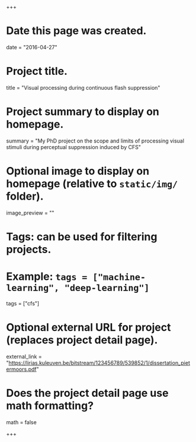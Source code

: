 +++
# Date this page was created.
date = "2016-04-27"

# Project title.
title = "Visual processing during continuous flash suppression"

# Project summary to display on homepage.
summary = "My PhD project on the scope and limits of processing visual stimuli during perceptual suppression induced by CFS"

# Optional image to display on homepage (relative to `static/img/` folder).
image_preview = ""

# Tags: can be used for filtering projects.
# Example: `tags = ["machine-learning", "deep-learning"]`
tags = ["cfs"]

# Optional external URL for project (replaces project detail page).
external_link = "https://lirias.kuleuven.be/bitstream/123456789/539852/1/dissertation_pietermoors.pdf"

# Does the project detail page use math formatting?
math = false

+++

